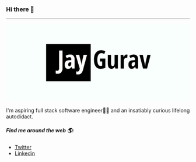 ### Hi there 👋

---

![Jay Gurav](./jayGurav.jpg)

I'm aspiring full stack software engineer👨‍💻 and an insatiably curious lifelong autodidact.

##### Find me around the web 🌎:

- <a href="https://twitter.com/JayMGurav">Twitter<a/>
- <a href="https://www.linkedin.com/in/jaymgurav/">Linkedin<a/>
